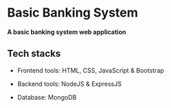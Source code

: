 # Basic Banking System

**A basic banking system web application**


## Tech stacks

- Frontend tools: HTML, CSS, JavaScript & Bootstrap

- Backend tools: NodeJS & ExpressJS 

- Database: MongoDB
